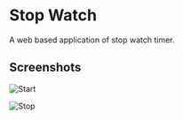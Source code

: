 # Stop Watch
A web based application of stop watch timer.

## Screenshots

![Start](https://res.cloudinary.com/dvwxolc6q/image/upload/v1718025769/sw_home_nrnnab.png)

![Stop](https://res.cloudinary.com/dvwxolc6q/image/upload/v1718025777/sw_pause_i2dquq.png)
